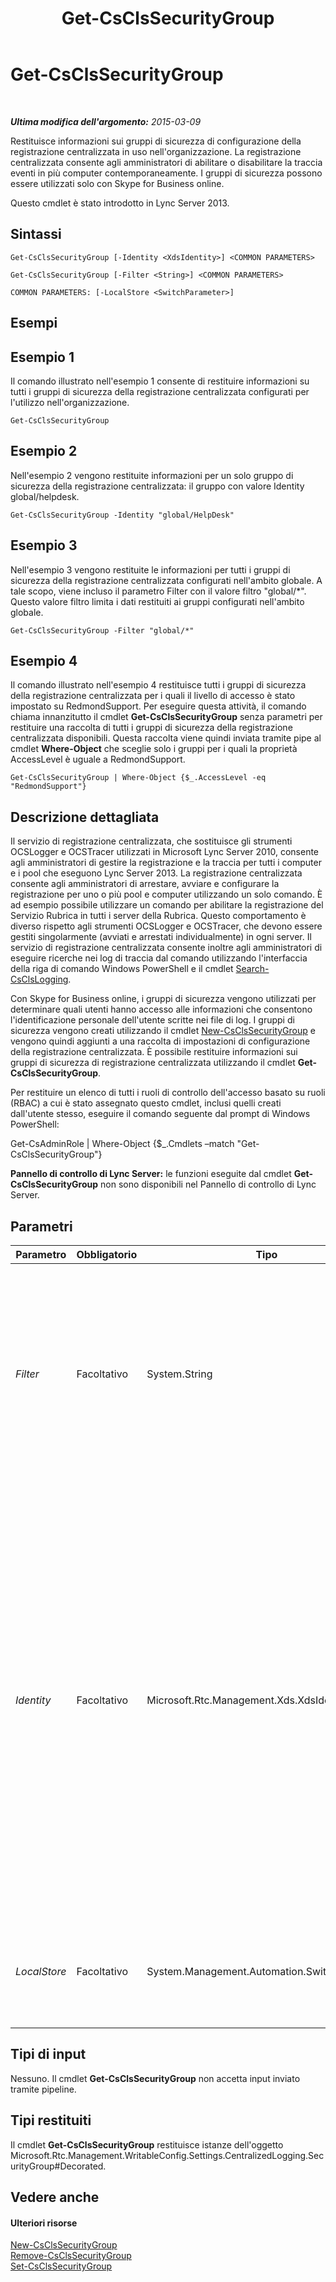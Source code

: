 ﻿---
title: Get-CsClsSecurityGroup
TOCTitle: Get-CsClsSecurityGroup
ms:assetid: ce7aa87a-2355-4025-bba8-d4debf2137d2
ms:mtpsurl: https://technet.microsoft.com/it-it/library/JJ205285(v=OCS.15)
ms:contentKeyID: 49302024
ms.date: 08/24/2015
mtps_version: v=OCS.15
ms.translationtype: HT
---

# Get-CsClsSecurityGroup

 

_**Ultima modifica dell'argomento:** 2015-03-09_

Restituisce informazioni sui gruppi di sicurezza di configurazione della registrazione centralizzata in uso nell'organizzazione. La registrazione centralizzata consente agli amministratori di abilitare o disabilitare la traccia eventi in più computer contemporaneamente. I gruppi di sicurezza possono essere utilizzati solo con Skype for Business online.

Questo cmdlet è stato introdotto in Lync Server 2013.

## Sintassi

    Get-CsClsSecurityGroup [-Identity <XdsIdentity>] <COMMON PARAMETERS>

    Get-CsClsSecurityGroup [-Filter <String>] <COMMON PARAMETERS>

    COMMON PARAMETERS: [-LocalStore <SwitchParameter>]

## Esempi

## Esempio 1

Il comando illustrato nell'esempio 1 consente di restituire informazioni su tutti i gruppi di sicurezza della registrazione centralizzata configurati per l'utilizzo nell'organizzazione.

    Get-CsClsSecurityGroup

## Esempio 2

Nell'esempio 2 vengono restituite informazioni per un solo gruppo di sicurezza della registrazione centralizzata: il gruppo con valore Identity global/helpdesk.

    Get-CsClsSecurityGroup -Identity "global/HelpDesk"

## Esempio 3

Nell'esempio 3 vengono restituite le informazioni per tutti i gruppi di sicurezza della registrazione centralizzata configurati nell'ambito globale. A tale scopo, viene incluso il parametro Filter con il valore filtro "global/\*". Questo valore filtro limita i dati restituiti ai gruppi configurati nell'ambito globale.

    Get-CsClsSecurityGroup -Filter "global/*"

## Esempio 4

Il comando illustrato nell'esempio 4 restituisce tutti i gruppi di sicurezza della registrazione centralizzata per i quali il livello di accesso è stato impostato su RedmondSupport. Per eseguire questa attività, il comando chiama innanzitutto il cmdlet **Get-CsClsSecurityGroup** senza parametri per restituire una raccolta di tutti i gruppi di sicurezza della registrazione centralizzata disponibili. Questa raccolta viene quindi inviata tramite pipe al cmdlet **Where-Object** che sceglie solo i gruppi per i quali la proprietà AccessLevel è uguale a RedmondSupport.

    Get-CsClsSecurityGroup | Where-Object {$_.AccessLevel -eq "RedmondSupport"}

## Descrizione dettagliata

Il servizio di registrazione centralizzata, che sostituisce gli strumenti OCSLogger e OCSTracer utilizzati in Microsoft Lync Server 2010, consente agli amministratori di gestire la registrazione e la traccia per tutti i computer e i pool che eseguono Lync Server 2013. La registrazione centralizzata consente agli amministratori di arrestare, avviare e configurare la registrazione per uno o più pool e computer utilizzando un solo comando. È ad esempio possibile utilizzare un comando per abilitare la registrazione del Servizio Rubrica in tutti i server della Rubrica. Questo comportamento è diverso rispetto agli strumenti OCSLogger e OCSTracer, che devono essere gestiti singolarmente (avviati e arrestati individualmente) in ogni server. Il servizio di registrazione centralizzata consente inoltre agli amministratori di eseguire ricerche nei log di traccia dal comando utilizzando l'interfaccia della riga di comando Windows PowerShell e il cmdlet [Search-CsClsLogging](search-csclslogging.md).

Con Skype for Business online, i gruppi di sicurezza vengono utilizzati per determinare quali utenti hanno accesso alle informazioni che consentono l'identificazione personale dell'utente scritte nei file di log. I gruppi di sicurezza vengono creati utilizzando il cmdlet [New-CsClsSecurityGroup](new-csclssecuritygroup.md) e vengono quindi aggiunti a una raccolta di impostazioni di configurazione della registrazione centralizzata. È possibile restituire informazioni sui gruppi di sicurezza di registrazione centralizzata utilizzando il cmdlet **Get-CsClsSecurityGroup**.

Per restituire un elenco di tutti i ruoli di controllo dell'accesso basato su ruoli (RBAC) a cui è stato assegnato questo cmdlet, inclusi quelli creati dall'utente stesso, eseguire il comando seguente dal prompt di Windows PowerShell:

Get-CsAdminRole | Where-Object {$\_.Cmdlets –match "Get-CsClsSecurityGroup"}

**Pannello di controllo di Lync Server:** le funzioni eseguite dal cmdlet **Get-CsClsSecurityGroup** non sono disponibili nel Pannello di controllo di Lync Server.

## Parametri


<table>
<colgroup>
<col style="width: 25%" />
<col style="width: 25%" />
<col style="width: 25%" />
<col style="width: 25%" />
</colgroup>
<thead>
<tr class="header">
<th>Parametro</th>
<th>Obbligatorio</th>
<th>Tipo</th>
<th>Descrizione</th>
</tr>
</thead>
<tbody>
<tr class="odd">
<td><p><em>Filter</em></p></td>
<td><p>Facoltativo</p></td>
<td><p>System.String</p></td>
<td><p>Consente di utilizzare caratteri jolly per restituire uno o più gruppi di sicurezza della registrazione centralizzata. Ad esempio, per restituire una raccolta di tutti i gruppi configurati nell'ambito globale, utilizzare la seguente sintassi:</p>
<p>-Filter &quot;global/*&quot;</p></td>
</tr>
<tr class="even">
<td><p><em>Identity</em></p></td>
<td><p>Facoltativo</p></td>
<td><p>Microsoft.Rtc.Management.Xds.XdsIdentity</p></td>
<td><p>Identificatore univoco per il gruppo di sicurezza della registrazione centralizzata da restituire. L'identità di un gruppo di sicurezza è data dall'ambito in cui il gruppo è stato creato seguito dal nome del gruppo. Ad esempio, per restituire un gruppo denominato HelpDesk creato nell'ambito globale, utilizzare la seguente sintassi:</p>
<p>-Identity &quot;global/HelpDesk&quot;</p>
<p>Se questo parametro non viene specificato, il cmdlet <strong>Get-CsClsSecurityGroup</strong> restituisce informazioni su tutti i gruppi di sicurezza della registrazione centralizzata.</p></td>
</tr>
<tr class="odd">
<td><p><em>LocalStore</em></p></td>
<td><p>Facoltativo</p></td>
<td><p>System.Management.Automation.SwitchParameter</p></td>
<td><p>Recupera i dati di configurazione dalla replica locale di archivio di gestione centrale, anziché da archivio di gestione centrale.</p></td>
</tr>
</tbody>
</table>


## Tipi di input

Nessuno. Il cmdlet **Get-CsClsSecurityGroup** non accetta input inviato tramite pipeline.

## Tipi restituiti

Il cmdlet **Get-CsClsSecurityGroup** restituisce istanze dell'oggetto Microsoft.Rtc.Management.WritableConfig.Settings.CentralizedLogging.SecurityGroup\#Decorated.

## Vedere anche

#### Ulteriori risorse

[New-CsClsSecurityGroup](new-csclssecuritygroup.md)  
[Remove-CsClsSecurityGroup](remove-csclssecuritygroup.md)  
[Set-CsClsSecurityGroup](set-csclssecuritygroup.md)

